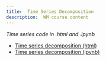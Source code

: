 ```yaml
---
title:  Time Series Decomposition
description:  WM course content
---
```



_Time series code in .html and .ipynb_
- [Time series decomposition (html)](M3TimeSeriesDecomposition.html)
- [Time series decomposition (ipynb)](M3TimeSeriesDecomposition.ipynb)
